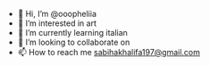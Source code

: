 - 👋 Hi, I’m @ooopheliia
- 👀 I’m interested in art
- 🌱 I’m currently learning italian
- 💞️ I’m looking to collaborate on 
- 📫 How to reach me sabihakhalifa197@gmail.com 

<!---
ooopheliia/ooopheliia is a ✨ special ✨ repository because its `README.md` (this file) appears on your GitHub profile.
You can click the Preview link to take a look at your changes.
--->
